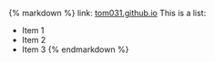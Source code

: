 {% markdown %}
link: [tom031.github.io](https://tom031.github.io)
This is a list:

- Item 1
- Item 2
- Item 3
{% endmarkdown %}
